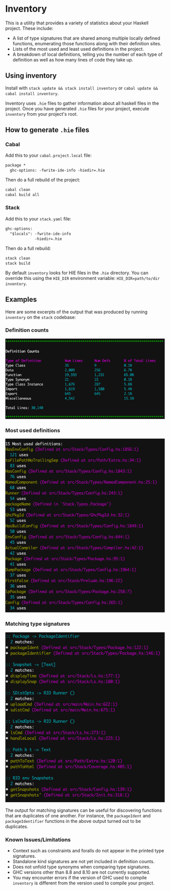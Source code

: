 # Inventory

This is a utility that provides a variety of statistics about your Haskell
project. These include:

- A list of type signatures that are shared among multiple locally defined
  functions, enumerating those functions along with their definition sites.
- Lists of the most used and least used definitions in the project.
- A breakdown of local definitions, telling you the number of each type of
  definition as well as how many lines of code they take up.

## Using inventory

Install with `stack update && stack install inventory` or `cabal update &&
cabal install inventory`.

Inventory uses `.hie` files to gather information about all haskell files in
the project. Once you have generated `.hie` files for your project, execute
`inventory` from your project's root.

## How to generate `.hie` files
### Cabal

Add this to your `cabal.project.local` file:

```
package *
  ghc-options: -fwrite-ide-info -hiedir=.hie
```

Then do a full rebuild of the project:

```
cabal clean
cabal build all
```

### Stack

Add this to your `stack.yaml` file:

```
ghc-options:
  "$locals": -fwrite-ide-info
             -hiedir=.hie
```

Then do a full rebuild:

```
stack clean
stack build
```

By default `inventory` looks for HIE files in the `.hie` directory. You can
override this using the `HIE_DIR` environment variable: `HIE_DIR=path/to/dir
inventory`.

## Examples

Here are some excerpts of the output that was produced by running `inventory`
on the `stack` codebase:

### Definition counts
![Definiton counts image](images/defcounts.png)

### Most used definitions
![Most used image](images/mostused.png)

### Matching type signatures
![Equivalent signatures image](images/dupesigs.png)

The output for matching signatures can be useful for discovering functions that
are duplicates of one another. For instance, the `packageIdent` and
`packageIdentifier` functions in the above output turned out to be duplicates.

### Known Issues/Limitations
- Context such as constraints and foralls do not appear in the printed type
  signatures.
- Standalone kind signatures are not yet included in definition counts.
- Does not unfold type synonyms when comparing type signatures.
- GHC versions other than 8.8 and 8.10 are not currently supported.
- You may encounter errors if the version of GHC used to compile `inventory` is
  different from the version used to compile your project.
